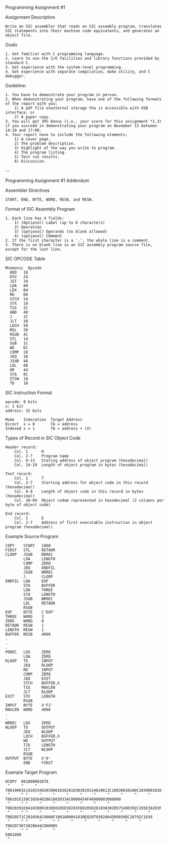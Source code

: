 Programming Assignment #1

Assignment Description

	Write an SIC assembler that reads an SIC assembly program, translates SIC statements into their machine code equivalents, and generates an object file. 
  
Goals

	1. Get familiar with C programming language. 
	2. Learn to use the I/O facilities and library functions provided by standard C. 
	3. Get experience with the system-level programming. 
	4. Get experience with separate compilation, make utility, and C debugger. 
  
Guideline: 

	1. You have to demonstrate your program in person. 
	2. When demonstrating your program, have one of the following formats of the report with you: 
		1) A pdf file onexternal storage tha is accessible with USB interface, or
		2) A paper copy. 
	3. You will get 30% bonus (i.e., your score for this assignment *1.3) if you succeed in demonstrating your program on November 13 between 14:10 and 17:00. 
	4. Your report have to include the following elements: 
		1) A cover page. 
		2) The problem description. 
		3) Highlight of the way you write te program. 
		4) The program listing. 
		5) Test run results. 
		6) Discussion. 
    
--

Programming Assignment #1 Addendum

Assembler Directives

	START, END, BYTE, WORD, RESB, and RESW. 
    
Format of SIC Assembly Program

	1. Each line has 4 fields: 
		1) (Optional) Label (up to 6 characters) 
		2) Operation
		3) (optional) Operands (no blank allowed) 
		4) (optional) COmment
	2. If the first character is a '.', the whole line is a comment. 
	3. There is no blank line in an SIC assembly program source file, except for the last line. 


SIC OPCODE Table

	Mnemonic  Opcode
	  ADD   18
	  DIV   24
	  JGT   34
	  LDA   00
	  LDX   04
	  RD    D8
	  STCH  54
	  STX   10
	  TIX   2C
	  AND   40
	  J     3C
	  JLT   38
	  LDCH  50
	  MUL   20
	  RSUB  4C
	  STL   14
	  SUB   1C
	  WD    DC
	  COMP  28
	  JEQ   30
	  JSUB  48
	  LDL   08
	  OR    44
	  STA   0C
	  STSW  18
	  TD    10

SIC Instruction Format

	opcode: 8 bits
	x: 1 bit
	address: 15 bits
	    
	Mode    Indecation  Target Address
	Direct  x = 0       TA = address
	Indexed x = 1       TA = address + (X)
  
Types of Record in SIC Object Code

	Header record: 
		Col. 1      H
		Col. 2-7    Program name
		Col. 8-13   Stating address of object program (hexadecimal)
		Col. 14-19  Length of object program in bytes (hexadecimal) 
	    
	Text record: 
		Col. 1      T
		Col. 2-7    Starting address for object code in this record (hexadecimal) 
		Col. 8-9    Length of object code in this record in bytes (hexadecimal) 
		Col. 10-69  Object codem represented in hexadecimal (2 columns per byte of object code) 
	    
	End record: 
		Col. 1      E
		Col. 2-7    Address of first executable instruction in object program (hexadecimal) 

Example Source Program

	COPY    START   1000
	FIRST   STL     RETADR
	CLOOP   JSUB    RDREC
			LDA     LENGTH
			COMP    ZERO
			JEQ     ENDFIL
			JSUB    WRREC
			J       CLOOP
	ENDFIL  LDA     EOF
			STA     BUFFER
			LDA     THREE
			STA     LENGTH
			JSUB    WRREC
			LDL     RETADR
			RSUB
	EOF     BYTE    C'EOF'
	THREE   WORD    3
	ZERO    WORD    0
	RETADR  RESW    1
	LENGTH  RESW    1
	BUFFER  RESB    4096
	.
	.
	.
	PDREC   LDX     ZERO
			LDA     ZERO
	RLOOP   TD      INPUT
			JEQ     RLOOP
			RD      INPUT
			COMP    ZERO
			JEQ     EXIT
			STCH    BUFFER,X
			TIX     MAXLEN
			JLT     RLOOP
	EXIT    STX     LENGTH
			RSUB
	INPUT   BYTE    X'F1'
	MAXLEN  WORD    4096
	.
	.
	WRREC   LDX     ZERO
	WLOOP   TD      OUTPUT
			JEQ     WLOOP
			LDCH    BUFFER,X
			WD      OUTPUT
			TIX     LENGTH
			JLT     WLOOP
			RSUB
	OUTPUT  BYTE    X'0'
			END     FIRST

Example Target Program

	HCOPY  00100000107A
	 ^     ^     ^
	T0010001E1410334820390010362810303010154820613C100300102A0C103900102D
	 ^     ^ ^     ^     ^     ^     ^     ^     ^     ^     ^     ^
	T00101E150C10364820610810334C0000454F46000003000000
	 ^     ^ ^     ^     ^     ^     ^     ^     ^
	T0020391E041030001030E0205D30203FD8205D2810303020575490392C205E38203F
	 ^     ^ ^     ^     ^     ^     ^     ^     ^     ^     ^     ^
	T0020571C1010364C0000F1001000041030E02079302064509039DC20792C1036
	 ^     ^ ^     ^     ^ ^     ^     ^     ^     ^     ^     ^    
	T002073073820644C000005
	 ^     ^ ^     ^     ^
	E001000
	 ^
